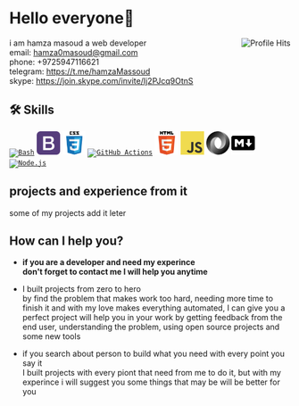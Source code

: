 # Hello everyone👋
<img align="right" alt="Profile Hits" src="https://komarev.com/ghpvc/?username=hamza-masoud&style=flat-square"></h2>
i am hamza masoud a web developer\
email: hamza0masoud@gmail.com\
phone: +9725947116621\
telegram: https://t.me/hamzaMassoud \
skype: https://join.skype.com/invite/Ij2PJcq9OtnS
## 🛠 Skills
<code><a href="https://www.gnu.org/software/bash"><img alt="Bash" title="Bash" src="https://github.com/cheesits456/cheesits456/raw/master/icons/bash.png" height="42"></a></code>
<code><a href="https://getbootstrap.com"><img alt="Bootstrap" title="Bootstrap" src="https://raw.githubusercontent.com/github/explore/80688e429a7d4ef2fca1e82350fe8e3517d3494d/topics/bootstrap/bootstrap.png" height="42"></a></code>
<code><a href="https://www.w3.org/Style/CSS/Overview.en.html"><img alt="CSS 3" title="CSS 3" src="https://raw.githubusercontent.com/github/explore/80688e429a7d4ef2fca1e82350fe8e3517d3494d/topics/css/css.png" height="42"></a></code>
<code><a href="https://github.com/features/actions"><img alt="GitHub Actions" title="GitHub Actions" src="https://avatars0.githubusercontent.com/u/44036562" height="42"></a></code>
<code><a href="https://en.wikipedia.org/wiki/HTML"><img alt="HTML 5" title="HTML 5" src="https://raw.githubusercontent.com/github/explore/80688e429a7d4ef2fca1e82350fe8e3517d3494d/topics/html/html.png" height="42"></a></code>
<code><a href="https://developer.mozilla.org/en-US/docs/Web/JavaScript"><img alt="JavaScript" title="JavaScript" src="https://raw.githubusercontent.com/github/explore/80688e429a7d4ef2fca1e82350fe8e3517d3494d/topics/javascript/javascript.png" height="42"></a></code>
<code><a href="http://www.json.org"><img alt="JSON" title="JSON" src="https://raw.githubusercontent.com/github/explore/80688e429a7d4ef2fca1e82350fe8e3517d3494d/topics/json/json.png" height="42"></a></code>
<code><a href="https://daringfireball.net/projects/markdown"><img alt="Markdown" title="Markdown" src="https://raw.githubusercontent.com/github/explore/80688e429a7d4ef2fca1e82350fe8e3517d3494d/topics/markdown/markdown.png" height="42"></a></code>
<code><a href="https://nodejs.org/en/"><img alt="Node.js" title="Node.js" src="https://github.com/cheesits456/cheesits456/raw/master/icons/node.png" height="42"></a></code>


## projects and experience from it
some of my projects add it leter
## How can I help you?
- **if you are a developer and need my experince**\
    **don't forget to contact me I will help you anytime**

- I built projects from zero to hero\
    by find the problem that makes work too hard, needing more time to finish it and with my love makes everything automated, I can give you a perfect project will help you in your work by getting feedback from the end user, understanding the problem, using open source projects and some new tools

-  if you search about person to build what you need with every point you say it\
    I built projects with every piont that need from me to do it, but with my experince i will suggest you some things that may be will be better for you
